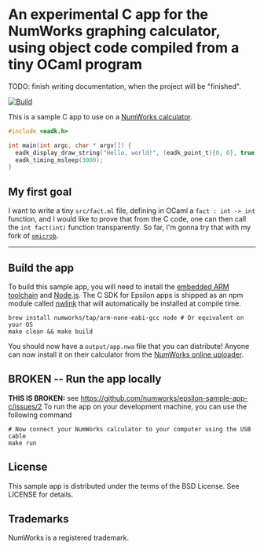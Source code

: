 # An experimental C app for the NumWorks graphing calculator, using object code compiled from a tiny OCaml program

TODO: finish writing documentation, when the project will be "finished".

[![Build](https://github.com/Naereen/epsilon-sample-app-c-with-ocaml-object-code/actions/workflows/build.yml/badge.svg)](https://github.com/Naereen/epsilon-sample-app-c-with-ocaml-object-code/actions/workflows/build.yml)

This is a sample C app to use on a [NumWorks calculator](https://www.numworks.com).

```c
#include <eadk.h>

int main(int argc, char * argv[]) {
  eadk_display_draw_string("Hello, world!", (eadk_point_t){0, 0}, true, eadk_color_black, eadk_color_white);
  eadk_timing_msleep(3000);
}
```

## My first goal
I want to write a tiny `src/fact.ml` file, defining in OCaml a `fact : int -> int` function, and I would like to prove that from the C code, one can then call the `int fact(int)` function transparently.
So far, I'm gonna try that with my fork of [`omicrob`](https://github.com/Naereen/OMicroB).

-----

## Build the app

To build this sample app, you will need to install the [embedded ARM toolchain](https://developer.arm.com/Tools%20and%20Software/GNU%20Toolchain) and [Node.js](https://nodejs.org/en/). The C SDK for Epsilon apps is shipped as an npm module called [nwlink](https://www.npmjs.com/package/nwlink) that will automatically be installed at compile time.

```shell
brew install numworks/tap/arm-none-eabi-gcc node # Or equivalent on your OS
make clean && make build
```

You should now have a `output/app.nwa` file that you can distribute! Anyone can now install it on their calculator from the [NumWorks online uploader](https://my.numworks.com/apps).

## BROKEN -- Run the app locally

**THIS IS BROKEN:** see <https://github.com/numworks/epsilon-sample-app-c/issues/2>
To run the app on your development machine, you can use the following command

```shell
# Now connect your NumWorks calculator to your computer using the USB cable
make run
```

## License

This sample app is distributed under the terms of the BSD License. See LICENSE for details.

## Trademarks

NumWorks is a registered trademark.
